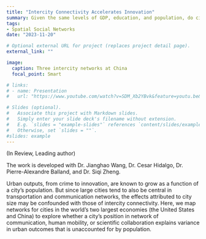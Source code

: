 ```yaml
---
title: "Intercity Connectivity Accelerates Innovation"
summary: Given the same levels of GDP, education, and population, do cities outperform at intercity connectivity also outperform at innovation? 
tags:
- Spatial Social Networks
date: "2023-11-20"

# Optional external URL for project (replaces project detail page).
external_link: ""

image:
  caption: Three intercity networks at China
  focal_point: Smart

# links:
# - name: Presentation 
#   url: "https://www.youtube.com/watch?v=SDM_Xb2YBvk&feature=youtu.be&t=10501&ab_channel=IEEEVisualizationConference"

# Slides (optional).
#   Associate this project with Markdown slides.
#   Simply enter your slide deck's filename without extension.
#   E.g. `slides = "example-slides"` references `content/slides/example-slides.md`.
#   Otherwise, set `slides = ""`.
#slides: example
---
```


(In Review, Leading author)

The work is developed with Dr. Jianghao Wang, Dr. Cesar Hidalgo, Dr. Pierre-Alexandre Balland, and Dr. Siqi Zheng. 

Urban outputs, from crime to innovation, are known to grow as a function of a city’s population. But since large cities tend to also be central in transportation and communication networks, the effects attributed to city size may be confounded with those of intercity connectivity. Here, we map networks for cities in the world’s two largest economies (the United States and China) to explore whether a city’s position in network of communication, human mobility, or scientific collaboration explains variance in urban outcomes that is unaccounted for by population. 
